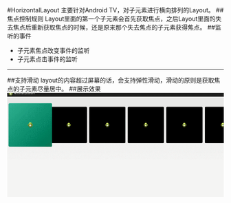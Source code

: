 #HorizontalLayout
主要针对Android TV，对子元素进行横向排列的Layout。
##焦点控制规则
Layout里面的第一个子元素会首先获取焦点，之后Layout里面的失去焦点后重新获取焦点的时候，还是原来那个失去焦点的子元素获得焦点。
##监听的事件
- 子元素焦点改变事件的监听
- 子元素点击事件的监听

-------------------
##支持滑动
layout的内容超过屏幕的话，会支持弹性滑动，滑动的原则是获取焦点的子元素尽量居中。
##展示效果
![Mou icon](https://github.com/yuyinghao/HorizontalLayout/blob/master/show.gif)
